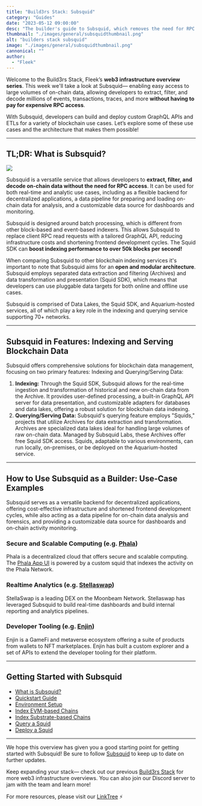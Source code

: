 ```yaml
---
title: "Build3rs Stack: Subsquid"
category: "Guides"
date: "2023-05-12 09:00:00"
desc: "The builder's guide to Subsquid, which removes the need for RPC access while extracting, filtering, and decoding large amounts of on-chain data"
thumbnail: "./images/general/subsquidthumbnail.png"
alt: "builders stack subsquid"
image: "./images/general/subsquidthumbnail.png"
cannonical: ""
author: 
  - "Fleek"
---
```


Welcome to the Build3rs Stack, Fleek’s **web3 infrastructure overview series**. This week we'll take a look at Subsquid—  enabling easy access to large volumes of on-chain data, allowing developers to extract, filter, and decode millions of events, transactions, traces, and more **without having to pay for expensive RPC access**.

With Subsquid, developers can build and deploy custom GraphQL APIs and ETLs for a variety of blockchain use cases. Let’s explore some of these use cases and the architecture that makes them possible!

---

## TL;DR: What is Subsquid?
![](./images/general/subsquid.jpg)

Subsquid is a versatile service that allows developers to **extract, filter, and decode on-chain data without the need for RPC access**. It can be used for both real-time and analytic use cases, including as a flexible backend for decentralized applications, a data pipeline for preparing and loading on-chain data for analysis, and a customizable data source for dashboards and monitoring.

Subsquid is designed around batch processing, which is different from other block-based and event-based indexers. This allows Subsquid to replace client RPC read requests with a tailored GraphQL API, reducing infrastructure costs and shortening frontend development cycles. The Squid SDK can **boost indexing performance to over 50k blocks per second!**

When comparing Subsquid to other blockchain indexing services it's important to note that Subsquid aims for an **open and modular architecture**. Subsquid employs separated data extraction and filtering (Archives) and data transformation and presentation (Squid SDK), which means that developers can use pluggable data targets for both online and offline use cases. 

Subsquid is comprised of Data Lakes, the Squid SDK, and Aquarium-hosted services, all of which play a key role in the indexing and querying service supporting 70+ networks. 

---

## Subsquid in Features: Indexing and Serving Blockchain Data

Subsquid offers comprehensive solutions for blockchain data management, focusing on two primary features: Indexing and Querying/Serving Data:

1.  **Indexing:** Through the Squid SDK, Subsquid allows for the real-time ingestion and transformation of historical and new on-chain data from the Archive. It provides user-defined processing, a built-in GraphQL API server for data presentation, and customizable adapters for databases and data lakes, offering a robust solution for blockchain data indexing.
2. **Querying/Serving Data:** Subsquid's querying feature employs "Squids," projects that utilize Archives for data extraction and transformation. Archives are specialized data lakes ideal for handling large volumes of raw on-chain data. Managed by Subsquid Labs, these Archives offer free Squid SDK access. Squids, adaptable to various environments, can run locally, on-premises, or be deployed on the Aquarium-hosted service.

---

## How to Use Subsquid as a Builder: Use-Case Examples

Subsquid serves as a versatile backend for decentralized applications, offering cost-effective infrastructure and shortened frontend development cycles, while also acting as a data pipeline for on-chain data analysis and forensics, and providing a customizable data source for dashboards and on-chain activity monitoring.

### Secure and Scalable Computing (e.g. [Phala](https://phala.network/))

Phala is a decentralized cloud that offers secure and scalable computing. The [Phala App UI](https://app.phala.network/) is powered by a custom squid that indexes the activity on the Phala Network.

### Realtime Analytics (e.g. [Stellaswap](https://stellaswap.com/))

StellaSwap is a leading DEX on the Moonbeam Network. Stellaswap has leveraged Subsquid to build real-time dashboards and build internal reporting and analytics pipelines.

### Developer Tooling (e.g. [Enjin](https://enjin.io/))

Enjin is a GameFi and metaverse ecosystem offering a suite of products from wallets to NFT marketplaces. Enjin has built a custom explorer and a set of APIs to extend the developer tooling for their platform.

---

## Getting Started with Subsquid

- [What is Subsquid?](https://docs.subsquid.io/)
- [Quickstart Guide](https://docs.subsquid.io/quickstart/)
- [Environment Setup](https://docs.subsquid.io/tutorials/development-environment-set-up/)
- [Index EVM-based Chains](https://docs.subsquid.io/evm-indexing/)
- [Index Substrate-based Chains](https://docs.subsquid.io/substrate-indexing/substrate-processor/)
- [Query a Squid](https://docs.subsquid.io/query-squid/)
- [Deploy a Squid](https://docs.subsquid.io/deploy-squid/quickstart/)

---

We hope this overview has given you a good starting point for getting started with Subsquid! Be sure to follow [Subsquid](https://twitter.com/subsquid) to keep up to date on further updates.

Keep expanding your stack— check out our previous [Build3rs Stack](https://blog.fleek.xyz/category/guides/) for more web3 infrastructure overviews. You can also join our Discord server to jam with the team and learn more!

For more resources, please visit our [LinkTree](https://linktr.ee/fleek) ⚡